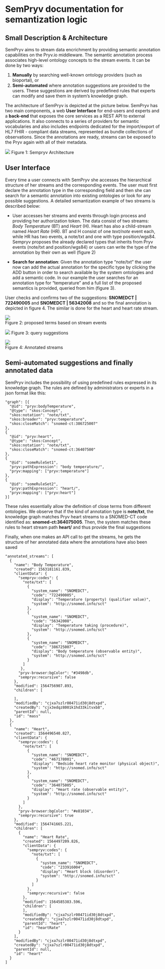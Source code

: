 SemPryv documentation for semantization logic
=================
Small Description & Architecture
--
SemPryv aims to stream data encrichment by providing semantic annotation capabilities on the Pryv.io middleware. 
The semantic annotation process associates high-level ontology concepts to the stream events. It can be done by two ways: 
1. **Manually** by searching well-known ontology providers (such as bioportal), or
2. **Semi-automated** where annotation suggestions are provided to the users. These suggestions are derived by predefined rules that experts can modify and save them in system’s knowledge graph.

The architecture of SemPryv is depicted at the picture below. SemPryv has two main components, a web <b>User Interface</b> 
for end-users and experts and a <b>back-end</b> that exposes the core services as a REST API to external applications. 
It also connects to a series of providers for semantic vocabularies and also includes endpoints dedicated for the import/export 
of HL7 FHIR - compliant data streams, represented as bundle collections of observations. Since the annotations are ready, 
streams can be exposed to the Pryv again with all of their metadata.

![](./screenshots/sempryv_architecture.png)
Figure 1: Sempryv Architecture

## User Interface
Every time a user connects with SemPryv she accesses the hierarchical structure of her streams and the corresponding events. 
The user must first declare the annotation type in the corresponding field and then she can search for a 
semantic annotation into existing ontologies or look for any possible suggestions. A detailed semantization example of 
two streams is described below:
* User accesses her streams and events through login process and providing her authorization token. The data consist of two streams: 
_Body Temperature_ (BT) and _Heart_ (H). Heart has also a child-stream named _Heart Rate_ (HR). BT and H consist of one 
_text/note_ event each, while HR has two events, a note/txt and one with type position/wgs84. Sempryv proposes the already 
declared types that inherits from Pryv events (note/txt and position/wgs84) or users can write the type of the annotation by their own as well (figure 2)


* **Search for annotation**: Given the annotation type “note/txt” the user now can add the actual annotation for the specific 
type by clicking the ADD button in order to search available by the system ontologies and add a semantic code. 
In our example the user searches for an annotation type for “temperature” and a full list of the proposed semantics is provided, 
queried from him (figure 3).

User checks and confirms two of the suggestions: **SNOMEDCT | 722490005** and **SNOMEDCT | 56342008** 
and so the final annotation is depicted in figure 4. The similar is done for the heart and heart rate stream.


![](./screenshots/search_bar.png)  
Figure 2: proposed terms based on stream events  


![](./screenshots/query_suggestions.png)
Figure 3: query suggestions

![](./screenshots/streams_annotated.png)  
Figure 4: Annotated streams


## Semi-automated suggestions and finally annotated data
SemPryv includes the possibility of using predefined rules expressed in its knowledge graph. The rules are defined by 
administrators or experts in a json format like this:

```shell
"graph": [{
  "@id": "pryv:bodyTemperature",
  "@type": "skos:Concept",
  "skos:notation": "note/txt",
  "skos:broader": "pryv:temperature",
  "skos:closeMatch": "snomed-ct:386725007"
},
{
  "@id": "pryv:heart",
  "@type": "skos:Concept",
  "skos:notation": "note/txt",
  "skos:closeMatch": "snomed-ct:36407500"
},
{
  "@id": "someRuleSet1",
  "pryv:pathExpression": "body temperature/",
  "pryv:mapping": ["pryv:temperature"]
},
{
  "@id": "someRuleSet2",
  "pryv:pathExpression": "heart/",
  "pryv:mapping": ["pryv:heart"]
}]
```

These rules essentially allow the definition of close terms from different ontologies. We observe that if the kind of annotation type is **note/txt**, the knowledge graph matches Pryv heart streams to a SNOMED-CT code identified as: **snomed-ct:364075005**. Then, the system matches these rules to heart stream path **heart/** and thus provide the final suggestions 

Finally, when one makes an API call to get the streams, he gets the structure of her annotated data where the annotations 
have also been saved


```shell
"annotated_streams": [
  {
    "name": "Body Temperature",
    "created": 1563181161.839,
    "clientData": {
      "sempryv:codes": {
        "note/txt": [
          {
            "system_name": "SNOMEDCT",
            "code": "722490005",
            "display": "Temperature (property) (qualifier value)",
            "system": "http://snomed.info/sct"
          },
          {
            "system_name": "SNOMEDCT",
            "code": "56342008",
            "display": "Temperature taking (procedure)",
            "system": "http://snomed.info/sct"
          },
          {
            "system_name": "SNOMEDCT",
            "code": "386725007",
            "display": "Body temperature (observable entity)",
            "system": "http://snomed.info/sct"
          }
        ]
       },
      "pryv-browser:bgColor": "#3498db",
      "sempryv:recursive": false
    },
    "modified": 1564756907.893,
    "children": [

    ],
    "modifiedBy": "cjxa7szlr00471id30j8dtxpd",
    "createdBy": "cjx3edqz8001k1hd33kitvxb8",
    "parentId": null,
    "id": "mass"
  },
  {
    "name": "Heart",
    "created": 1564496540.827,
    "clientData": {
      "sempryv:codes": {
        "note/txt": [
          {
            "system_name": "SNOMEDCT",
            "code": "467178001",
            "display": "Bedside heart rate monitor (physical object)",
            "system": "http://snomed.info/sct"
          },
          {
            "system_name": "SNOMEDCT",
            "code": "364075005",
            "display": "Heart rate (observable entity)",
            "system": "http://snomed.info/sct"
          }
        ]
      },
      "pryv-browser:bgColor": "#e81034",
      "sempryv:recursive": true
    },
    "modified": 1564741665.221,
    "children": [
      {
        "name": "Heart Rate",
        "created": 1564497209.826,
        "clientData": {
          "sempryv:codes": {
            "note/txt": [
              {
                "system_name": "SNOMEDCT",
                "code": "233916004",
                "display": "Heart block (disorder)",
                "system": "http://snomed.info/sct"
              }
            ]
          },
          "sempryv:recursive": false
        },
        "modified": 1564585383.596,
        "children": [
        ],
        "modifiedBy": "cjxa7szlr00471id30j8dtxpd",
        "createdBy": "cjxa7szlr00471id30j8dtxpd",
        "parentId": "heart",
        "id": "heartRate"
      }
    ],
    "modifiedBy": "cjxa7szlr00471id30j8dtxpd",
    "createdBy": "cjxa7szlr00471id30j8dtxpd",
    "parentId": null,
    "id": "heart"
  }
]
```

